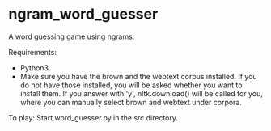 # ngram_word_guesser
A word guessing game using ngrams.

Requirements: 
- Python3. 
- Make sure you have the brown and the webtext corpus installed. 
  If you do not have those installed, you will be asked whether you want to install them. 
  If you answer with 'y', nltk.download() will be called for you, where you can manually select brown and webtext under corpora.

To play: Start word_guesser.py in the src directory.
